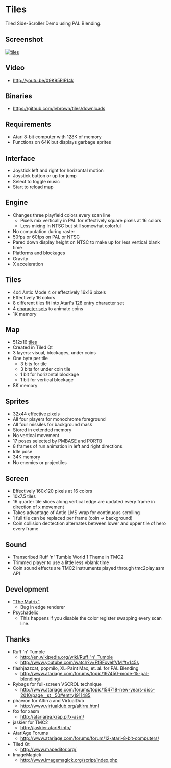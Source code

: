 Tiles
=====

Tiled Side-Scroller Demo using PAL Blending.

Screenshot
----------

[![tiles](https://github.com/lybrown/tiles/raw/master/screenshots/tiles-2012-11-11.png)](https://github.com/lybrown/tiles/blob/master/screenshots/tiles-2012-11-11.png)

Video
-----

* http://youtu.be/09K95RlE14k

Binaries
--------

* https://github.com/lybrown/tiles/downloads

Requirements
------------

* Atari 8-bit computer with 128K of memory
* Functions on 64K but displays garbage sprites

Interface
---------

* Joystick left and right for horizontal motion
* Joystick button or up for jump
* Select to toggle music
* Start to reload map

Engine
------

* Changes three playfield colors every scan line
  * Pixels mix vertically in PAL for effectively square pixels at 16 colors
  * Less mixing in NTSC but still somewhat colorful
* No computation during raster
* 50fps or 60fps on PAL or NTSC
* Pared down display height on NTSC to make up for less vertical blank time
* Platforms and blockages
* Gravity
* X acceleration

Tiles
-----

* 4x4 Antic Mode 4 or effectively 16x16 pixels
* Effectively 16 colors
* 8 different tiles fit into Atari's 128 entry character set
* 4 [character sets](https://github.com/lybrown/tiles/raw/master/tileset.png) to animate coins
* 1K memory

Map
---

* 512x16 [tiles](https://github.com/lybrown/tiles/blob/master/screenshots/tiles-map.png)
* Created in Tiled Qt
* 3 layers: visual, blockages, under coins
* One byte per tile
  * 3 bits for tile
  * 3 bits for under coin tile
  * 1 bit for horizontal blockage
  * 1 bit for vertical blockage
* 8K memory

Sprites
-------

* 32x44 effective pixels
* All four players for monochrome foreground
* All four missiles for background mask
* Stored in extended memory
* No vertical movement
* 17 poses selected by PMBASE and PORTB
* 8 frames of run animation in left and right directions
* Idle pose
* 34K memory
* No enemies or projectiles

Screen
------

* Effectively 160x120 pixels at 16 colors
* 10x7.5 tiles
* 16 quarter tile slices along vertical edge are updated every frame in direction of x movement
* Takes advantage of Antic LMS wrap for continuous scrolling
* 1 full tile can be replaced per frame (coin -> background)
* Coin collision dectection alternates between lower and upper tile of hero every frame

Sound
-----

* Transcribed Ruff 'n' Tumble World 1 Theme in TMC2
* Trimmed player to use a little less vblank time
* Coin sound effects are TMC2 instruments played through tmc2play.asm API

Development
-----------

* ["The Matrix"](https://github.com/lybrown/tiles/blob/master/screenshots/screenshot-matrix-2012-11-03.png)
  * Bug in edge renderer
* [Psychadelic](https://github.com/lybrown/tiles/blob/master/screenshots/psychadelic-2-2012-11-09.png)
  * This happens if you disable the color register swapping every scan line.

Thanks
------

* Ruff 'n' Tumble
  * http://en.wikipedia.org/wiki/Ruff_'n'_Tumble
  * http://www.youtube.com/watch?v=FfBFxvelfVM#t=145s
* flashjazzcat, popmilo, XL-Paint Max, et. al. for PAL Blending
  * http://www.atariage.com/forums/topic/197450-mode-15-pal-blending/
* Rybags for full-screen VSCROL technique
  * http://www.atariage.com/forums/topic/154718-new-years-disc-2010/page__st__50#entry1911485
* phaeron for Altirra and VirtualDub
  * http://www.virtualdub.org/altirra.html
* fox for xasm
  * http://atariarea.krap.pl/x-asm/
* jaskier for TMC2
  * http://jaskier.atari8.info/
* AtariAge Forums
  * http://www.atariage.com/forums/forum/12-atari-8-bit-computers/
* Tiled Qt
  * http://www.mapeditor.org/
* ImageMagick
  * http://www.imagemagick.org/script/index.php
